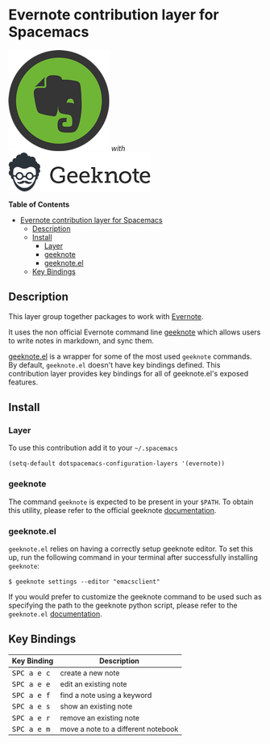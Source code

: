 # Evernote contribution layer for Spacemacs

![evernote](img/evernote.png) _with_ ![geeknote](img/geeknote.png)

<!-- markdown-toc start - Don't edit this section. Run M-x markdown-toc/generate-toc again -->
**Table of Contents**

- [Evernote contribution layer for Spacemacs](#evernote-contribution-layer-for-spacemacs)
    - [Description](#description)
    - [Install](#install)
        - [Layer](#layer)
        - [geeknote](#geeknote)
        - [geeknote.el](#geeknoteel)
    - [Key Bindings](#key-bindings)

<!-- markdown-toc end -->

## Description

This layer group together packages to work with [Evernote][].

It uses the non official Evernote command line [geeknote][] which allows
users to write notes in markdown, and sync them.

[geeknote.el][] is a wrapper for some of the most used `geeknote` commands.
By default, `geeknote.el` doesn't have key bindings defined. This
contribution layer provides key bindings for all of geeknote.el's
exposed features.

## Install

### Layer

To use this contribution add it to your `~/.spacemacs`

```elisp
(setq-default dotspacemacs-configuration-layers '(evernote))
```

### geeknote

The command `geeknote` is expected to be present in your `$PATH`. To
obtain this utility, please refer to the official geeknote
[documentation][geeknote-doc].

### geeknote.el

`geeknote.el` relies on having a correctly setup geeknote editor. To set
this up, run the following command in your terminal after successfully
installing `geeknote`:

```
$ geeknote settings --editor "emacsclient"
```

If you would prefer to customize the geeknote command to be used
such as specifying the path to the geeknote python script, please
refer to the `geeknote.el` [documentation][geeknote.el].

## Key Bindings

Key Binding           |                 Description
----------------------|------------------------------------------------
<kbd>SPC a e c</kbd>  | create a new note
<kbd>SPC a e e</kbd>  | edit an existing note
<kbd>SPC a e f</kbd>  | find a note using a keyword
<kbd>SPC a e s</kbd>  | show an existing note
<kbd>SPC a e r</kbd>  | remove an existing note
<kbd>SPC a e m</kbd>  | move a note to a different notebook

[Evernote]: https://evernote.com/
[geeknote]: http://www.geeknote.me
[geeknote-doc]: http://www.geeknote.me/documentation/
[geeknote.el]: https://github.com/avendael/emacs-geeknote
